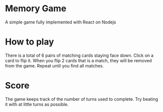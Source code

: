# Memory Game

A simple game fully implemented with React on Nodejs

# How to play

There is a total of 6 pairs of matching cards staying face down. Click on a card to flip it. When you flip 2 cards that is a match, they will be removed from the game. Repeat until you find all matches.

# Score

The game keeps track of the number of turns used to complete. Try beating it with at little turns as possible.
